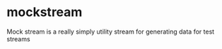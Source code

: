 mockstream
==========

Mock stream is a really simply utility stream for generating data for test streams